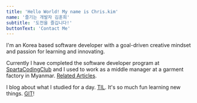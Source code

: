 ```yaml
---
title: 'Hello World! My name is Chris.kim'
name: '즐기는 개발자 김훈희'
subtitle: '도전을 즐깁니다!'
buttonText: 'Contact Me'
---
```


I'm an Korea based software developer with a goal-driven creative mindset and passion for learning and innovating.

Currently I have completed the software developer program at [SpartaCodingClub](https://spartacodingclub.kr/) and I used to work as a middle manager at a garment factory in Myanmar. [Related Articles](https://www.worldkorean.net/news/articleView.html?idxno=34131).

I blog about what I studied for a day. [TIL](https://dawnpast12.tistory.com/).
It's so much fun learning new things. [GIT](https://github.com/nmdkims)!
